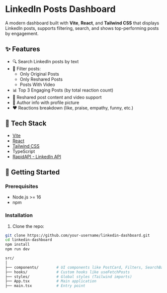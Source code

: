 # LinkedIn Posts Dashboard

A modern dashboard built with **Vite**, **React**, and **Tailwind CSS** that displays LinkedIn posts, supports filtering, search, and shows top-performing posts by engagement.

## ✨ Features

- 🔍 Search LinkedIn posts by text
- 🎯 Filter posts:
  - Only Original Posts
  - Only Reshared Posts
  - Posts With Video
- 📊 Top 3 Engaging Posts (by total reaction count)
- 🧠 Reshared post content and video support
- 👤 Author info with profile picture
- ❤️ Reactions breakdown (like, praise, empathy, funny, etc.)

## 🧱 Tech Stack

- [Vite](https://vitejs.dev/)
- [React](https://react.dev/)
- [Tailwind CSS](https://tailwindcss.com/)
- TypeScript
- [RapidAPI - LinkedIn API](https://rapidapi.com/)

## 🚀 Getting Started

### Prerequisites

- Node.js >= 16
- npm

### Installation

1. Clone the repo:

```bash
git clone https://github.com/your-username/linkedin-dashboard.git
cd linkedin-dashboard
npm install
npm run dev

src/
│
├── components/        # UI components like PostCard, Filters, SearchBar
├── hooks/             # Custom hooks like useFetchPosts
├── styles/            # Global styles (Tailwind imports)
├── App.tsx            # Main application
├── main.tsx           # Entry point

